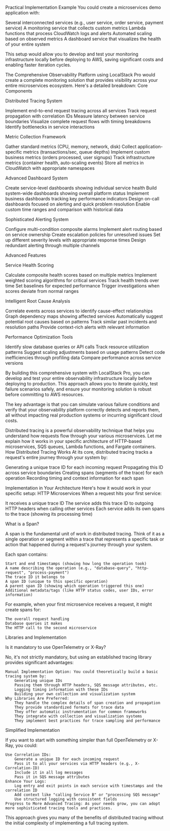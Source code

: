 Practical Implementation Example
You could create a microservices demo application with:

Several interconnected services (e.g., user service, order service, payment service)
A monitoring service that collects custom metrics
Lambda functions that process CloudWatch logs and alerts
Automated scaling based on observed metrics
A dashboard service that visualizes the health of your entire system

This setup would allow you to develop and test your monitoring infrastructure locally before deploying to AWS, saving significant costs and enabling faster iteration cycles.

The Comprehensive Observability Platform using LocalStack Pro would create a complete monitoring solution that provides visibility across your entire microservices ecosystem. Here's a detailed breakdown:
Core Components

Distributed Tracing System

Implement end-to-end request tracing across all services
Track request propagation with correlation IDs
Measure latency between service boundaries
Visualize complete request flows with timing breakdowns
Identify bottlenecks in service interactions


Metric Collection Framework

Gather standard metrics (CPU, memory, network, disk)
Collect application-specific metrics (transactions/sec, queue depths)
Implement custom business metrics (orders processed, user signups)
Track infrastructure metrics (container health, auto-scaling events)
Store all metrics in CloudWatch with appropriate namespaces


Advanced Dashboard System

Create service-level dashboards showing individual service health
Build system-wide dashboards showing overall platform status
Implement business dashboards tracking key performance indicators
Design on-call dashboards focused on alerting and quick problem resolution
Enable custom time ranges and comparison with historical data


Sophisticated Alerting System

Configure multi-condition composite alarms
Implement alert routing based on service ownership
Create escalation policies for unresolved issues
Set up different severity levels with appropriate response times
Design redundant alerting through multiple channels



Advanced Features

Service Health Scoring

Calculate composite health scores based on multiple metrics
Implement weighted scoring algorithms for critical services
Track health trends over time
Set baselines for expected performance
Trigger investigations when scores deviate from normal ranges


Intelligent Root Cause Analysis

Correlate events across services to identify cause-effect relationships
Graph dependency maps showing affected services
Automatically suggest potential root causes based on patterns
Track similar past incidents and resolution paths
Provide context-rich alerts with relevant information


Performance Optimization Tools

Identify slow database queries or API calls
Track resource utilization patterns
Suggest scaling adjustments based on usage patterns
Detect code inefficiencies through profiling data
Compare performance across service versions



By building this comprehensive system with LocalStack Pro, you can develop and test your entire observability infrastructure locally before deploying to production. This approach allows you to iterate quickly, test failure scenarios safely, and ensure your monitoring solution is robust before committing to AWS resources.

The key advantage is that you can simulate various failure conditions and verify that your observability platform correctly detects and reports them, all without impacting real production systems or incurring significant cloud costs.

Distributed tracing is a powerful observability technique that helps you understand how requests flow through your various microservices. Let me explain how it works in your specific architecture of HTTP-based microservices, SQS queues, Lambda functions, and Fargate containers.
How Distributed Tracing Works
At its core, distributed tracing tracks a request's entire journey through your system by:

Generating a unique trace ID for each incoming request
Propagating this ID across service boundaries
Creating spans (segments of the trace) for each operation
Recording timing and context information for each span

Implementation in Your Architecture
Here's how it would work in your specific setup:
HTTP Microservices
When a request hits your first service:

It receives a unique trace ID
The service adds this trace ID to outgoing HTTP headers when calling other services
Each service adds its own spans to the trace (showing its processing time)

What is a Span?

A span is the fundamental unit of work in distributed tracing. Think of it as a single operation or segment within a trace that represents a specific task or action that happened during a request's journey through your system.

Each span contains:

    Start and end timestamps (showing how long the operation took)
    A name describing the operation (e.g., "database-query", "http-request", "process-payment")
    The trace ID it belongs to
    A span ID (unique to this specific operation)
    A parent span ID (showing which operation triggered this one)
    Additional metadata/tags (like HTTP status codes, user IDs, error information)

For example, when your first microservice receives a request, it might create spans for:

    The overall request handling
    Database queries it makes
    The HTTP call to the second microservice

Libraries and Implementation

Is it mandatory to use OpenTelemetry or X-Ray?

No, it's not strictly mandatory, but using an established tracing library provides significant advantages:

    Manual Implementation Option: You could theoretically build a basic tracing system by:
        Generating unique IDs
        Passing them through HTTP headers, SQS message attributes, etc.
        Logging timing information with these IDs
        Building your own collection and visualization system
    Why Libraries Are Preferred:
        They handle the complex details of span creation and propagation
        They provide standardized formats for trace data
        They offer automatic instrumentation for common frameworks
        They integrate with collection and visualization systems
        They implement best practices for trace sampling and performance

Simplified Implementation

If you want to start with something simpler than full OpenTelemetry or X-Ray, you could:

    Use Correlation IDs:
        Generate a unique ID for each incoming request
        Pass it to all your services via HTTP headers (e.g., X-Correlation-ID)
        Include it in all log messages
        Pass it in SQS message attributes
    Enhance Your Logs:
        Log entry and exit points in each service with timestamps and the correlation ID
        Add context like "calling Service B" or "processing SQS message"
        Use structured logging with consistent fields
    Progress to More Advanced Tracing: As your needs grow, you can adopt more sophisticated tracing tools and practices.

This approach gives you many of the benefits of distributed tracing without the initial complexity of implementing a full tracing system.
